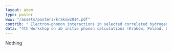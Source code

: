 ```yaml
---
layout: atom
type: poster
www: "/assets/posters/krakow2014.pdf"
contrib: " Electron-phonon interactions in selected correlated hydrogen systemswithin the Exact Diagonalization ab initio approach "
data: "4th Workshop on ab initio phonon calculations (Kraków, Poland, December 5, 2014) "
---
```

Nothing
